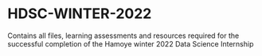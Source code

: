 # HDSC-WINTER-2022
Contains all files, learning assessments and resources required for the successful completion of the Hamoye winter 2022 Data Science Internship
